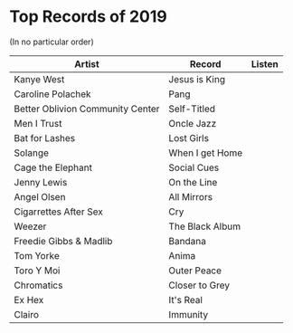 # Top Records of 2019 

(In no particular order)

| Artist                           | Record          | Listen |
|----------------------------------|-----------------|--------|
| Kanye West                       | Jesus is King   |        |
| Caroline Polachek                | Pang            |        |
| Better Oblivion Community Center | Self-Titled     |        |
| Men I Trust                      | Oncle Jazz      |        |
| Bat for Lashes                   | Lost Girls      |        |
| Solange                          | When I get Home |        |
| Cage the Elephant                | Social Cues     |        |
| Jenny Lewis                      | On the Line     |        |
| Angel Olsen                      | All Mirrors     |        |
| Cigarrettes After Sex            | Cry             |        |
| Weezer                           | The Black Album |        |
| Freedie Gibbs & Madlib           | Bandana         |        |
| Tom Yorke                        | Anima           |        |
| Toro Y Moi                       | Outer Peace     |        |
| Chromatics                       | Closer to Grey  |        |
| Ex Hex                           | It's Real       |        |
| Clairo                           | Immunity        |        |
  
